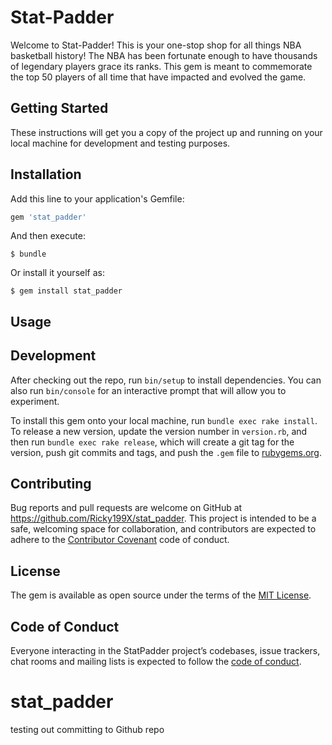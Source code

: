 # Stat-Padder

Welcome to Stat-Padder! This is your one-stop shop for all things NBA basketball history! The NBA has been fortunate enough to have thousands of legendary players grace its ranks. This gem is meant to commemorate the top 50 players of all time that have impacted and evolved the game.

## Getting Started
These instructions will get you a copy of the project up and running on your local machine for development and testing purposes.

## Installation

Add this line to your application's Gemfile:

```ruby
gem 'stat_padder'
```

And then execute:

    $ bundle

Or install it yourself as:

    $ gem install stat_padder

## Usage





## Development

After checking out the repo, run `bin/setup` to install dependencies. You can also run `bin/console` for an interactive prompt that will allow you to experiment.

To install this gem onto your local machine, run `bundle exec rake install`. To release a new version, update the version number in `version.rb`, and then run `bundle exec rake release`, which will create a git tag for the version, push git commits and tags, and push the `.gem` file to [rubygems.org](https://rubygems.org).

## Contributing

Bug reports and pull requests are welcome on GitHub at https://github.com/Ricky199X/stat_padder. This project is intended to be a safe, welcoming space for collaboration, and contributors are expected to adhere to the [Contributor Covenant](http://contributor-covenant.org) code of conduct.

## License

The gem is available as open source under the terms of the [MIT License](https://opensource.org/licenses/MIT).

## Code of Conduct

Everyone interacting in the StatPadder project’s codebases, issue trackers, chat rooms and mailing lists is expected to follow the [code of conduct](https://github.com/Ricky199X/stat_padder/blob/master/CODE_OF_CONDUCT.md).
# stat_padder

testing out committing to Github repo
